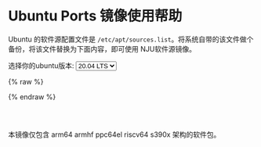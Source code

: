 
Ubuntu Ports 镜像使用帮助
===================

Ubuntu 的软件源配置文件是
`/etc/apt/sources.list`。将系统自带的该文件做个备份，将该文件替换为下面内容，即可使用
NJU软件源镜像。


<form class="form-inline">
<div class="form-group">
	<label>选择你的ubuntu版本: </label>
	<select class="form-control release-select" data-template="#apt-template" data-target="#apt-content">
	  <option data-release="precise">12.04 LTS</option>
	  <option data-release="trusty">14.04 LTS</option>
	  <option data-release="xenial">16.04 LTS</option>
	  <option data-release="bionic">18.04 LTS</option>
	  <option data-release="focal" selected>20.04 LTS</option>
	  <option data-release="groovy">20.10</option>
	</select>
</div>
</form>

{% raw %}
<script id="apt-template" type="x-tmpl-markup">
# 默认注释了源码镜像以提高 apt update 速度，如有需要可自行取消注释
deb https://{%endraw%}mirror.nju.edu.cn{%raw%}/ubuntu-ports/ {{release_name}} main restricted universe multiverse
# deb-src https://{%endraw%}mirror.nju.edu.cn{%raw%}/ubuntu-ports/ {{release_name}} main restricted universe multiverse
deb https://{%endraw%}mirror.nju.edu.cn{%raw%}/ubuntu-ports/ {{release_name}}-updates main restricted universe multiverse
# deb-src https://{%endraw%}mirror.nju.edu.cn{%raw%}/ubuntu-ports/ {{release_name}}-updates main restricted universe multiverse
deb https://{%endraw%}mirror.nju.edu.cn{%raw%}/ubuntu-ports/ {{release_name}}-backports main restricted universe multiverse
# deb-src https://{%endraw%}mirror.nju.edu.cn{%raw%}/ubuntu-ports/ {{release_name}}-backports main restricted universe multiverse
deb https://{%endraw%}mirror.nju.edu.cn{%raw%}/ubuntu-ports/ {{release_name}}-security main restricted universe multiverse
# deb-src https://{%endraw%}mirror.nju.edu.cn{%raw%}/ubuntu-ports/ {{release_name}}-security main restricted universe multiverse

# 预发布软件源，不建议启用
# deb https://{%endraw%}mirror.nju.edu.cn{%raw%}/ubuntu-ports/ {{release_name}}-proposed main restricted universe multiverse
# deb-src https://{%endraw%}mirror.nju.edu.cn{%raw%}/ubuntu-ports/ {{release_name}}-proposed main restricted universe multiverse
</script>
{% endraw %}

<p></p>

<pre>
<code id="apt-content">
</code>
</pre>

本镜像仅包含 arm64 armhf ppc64el riscv64 s390x 架构的软件包。

